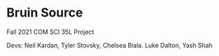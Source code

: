 # Bruin Source
Fall 2021 COM SCI 35L Project  

Devs: Neil Kardan, Tyler Stovsky, Chelsea Biala. Luke Dalton, Yash Shah
